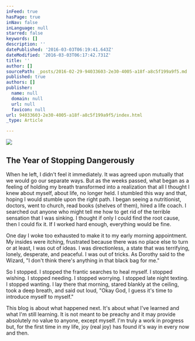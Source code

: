 ```yaml
---
inFeed: true
hasPage: true
inNav: false
inLanguage: null
starred: false
keywords: []
description: ''
datePublished: '2016-03-03T06:19:41.643Z'
dateModified: '2016-03-03T06:17:42.731Z'
title: ''
author: []
sourcePath: _posts/2016-02-29-94033603-2e30-4005-a18f-a8c5f199a9f5.md
published: true
authors: []
publisher:
  name: null
  domain: null
  url: null
  favicon: null
url: 94033603-2e30-4005-a18f-a8c5f199a9f5/index.html
_type: Article

---
```

![](https://the-grid-user-content.s3-us-west-2.amazonaws.com/5a5a0d24-cd15-436b-8449-5c19b2a5acf0.jpg)

## The Year of Stopping Dangerously

When he left, I didn't feel it immediately. It was agreed upon mutually that we would go our separate ways. But as the weeks passed, what began as a feeling of holding my breath transformed into a realization that all I thought I knew about myself, about life, no longer held. I stumbled this way and that, hoping I would stumble upon the right path. I began seeing a nutritionist, doctors, went to church, read books (shelves of them), hired a life coach.  I searched out anyone who might tell me how to get rid of the terrible sensation that I was sinking. I thought if only I could find the root cause, then I could fix it. If I worked hard enough, everything would be fine.

One day I woke too exhausted to make it to my early morning appointment.  My insides were itching, frustrated because there was no place else to turn or at least, I was out of ideas. I was directionless, a state that was terrifying, lonely, desperate, and peaceful. I was out of tricks.  As Dorothy said to the Wizard, "I don't think there's anything in that black bag for me."  

So I stopped. I stopped the frantic searches to heal myself. I stopped wishing. I stopped needing. I stopped worrying. I stopped late night texting. I stopped wanting. I lay there that morning, stared blankly at the ceiling, took a deep breath, and said out loud, "Okay God, I guess it's time to introduce myself to myself."

This blog is about what happened next.  It's about what I've learned and what I'm still learning.  It is not meant to be preachy and it may provide absolutely no value to anyone, except myself.   I'm truly a work in progress but, for the first time in my life, joy (real joy) has found it's way in every now and then.